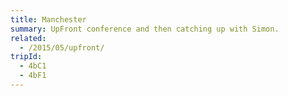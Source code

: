 ```yaml
---
title: Manchester
summary: UpFront conference and then catching up with Simon.
related:
  - /2015/05/upfront/
tripId:
  - 4bC1
  - 4bF1
---
```

